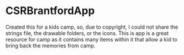 # CSRBrantfordApp

Created this for a kids camp, so, due to copyright, I could not share the strings file, the drawable folders, or the icons.
This is app is a great resource for camp as it contains many items within it that allow a kid to bring back the memories from camp.
